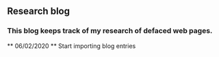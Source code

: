 ## Research blog
 
### This blog keeps track of my research of defaced web pages.

** 06/02/2020 **
Start importing blog entries